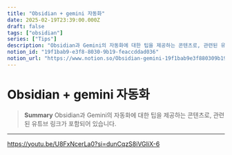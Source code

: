 ```yaml
---
title: "Obsidian + gemini 자동화"
date: 2025-02-19T23:39:00.000Z
draft: false
tags: ["obsidian"]
series: ["Tips"]
description: "Obsidian과 Gemini의 자동화에 대한 팁을 제공하는 콘텐츠로, 관련된 유튜브 링크가 포함되어 있습니다."
notion_id: "19f1bab9-e3f8-8030-9b19-feaccddad036"
notion_url: "https://www.notion.so/Obsidian-gemini-19f1bab9e3f880309b19feaccddad036"
---
```


# Obsidian + gemini 자동화

> **Summary**
> Obsidian과 Gemini의 자동화에 대한 팁을 제공하는 콘텐츠로, 관련된 유튜브 링크가 포함되어 있습니다.

---

https://youtu.be/U8FxNcerLa0?si=dunCqzS8iVGIiX-6


